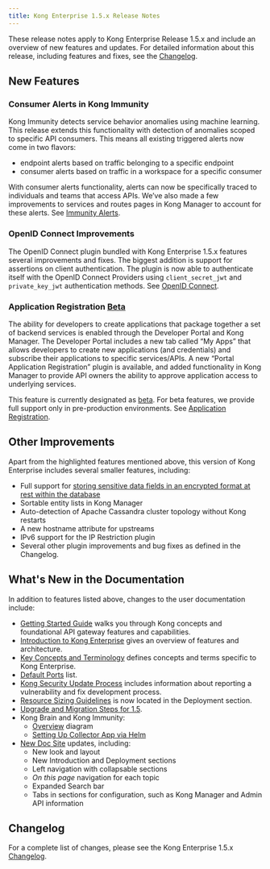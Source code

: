 ```yaml
---
title: Kong Enterprise 1.5.x Release Notes
---
```


These release notes apply to Kong Enterprise Release 1.5.x and include an overview of new features and updates. For detailed information about this release, including features and fixes, see the [Changelog](https://docs.konghq.com/gateway/changelog//).

## New Features

### Consumer Alerts in Kong Immunity 
Kong Immunity detects service behavior anomalies using machine learning. This release extends this functionality with detection of anomalies scoped to specific API consumers. This means all existing triggered alerts now come in two flavors:
* endpoint alerts based on traffic belonging to a specific endpoint
* consumer alerts based on traffic in a workspace for a specific consumer 

With consumer alerts functionality, alerts can now be specifically traced to individuals and teams that access APIs. We’ve also made a few improvements to services and routes pages in Kong Manager to account for these alerts. See [Immunity Alerts](https://docs.konghq.com/enterprise/1.5.x/brain-immunity/alerts/). 

### OpenID Connect Improvements
The OpenID Connect plugin bundled with Kong Enterprise 1.5.x features several improvements and fixes. The biggest addition is support for assertions on client authentication. The plugin is now able to authenticate itself with the OpenID Connect Providers using `client_secret_jwt` and `private_key_jwt` authentication methods. See [OpenID Connect](https://docs.konghq.com/hub/kong-inc/openid-connect/). 

### Application Registration [Beta](https://docs.konghq.com/enterprise/latest/introduction/key-concepts/#beta) 
The ability for developers to create applications that package together a set of backend services is enabled through the Developer Portal and Kong Manager. The Developer Portal includes a new tab called “My Apps” that allows developers to create new applications (and credentials) and subscribe their applications to specific services/APIs. A new “Portal Application Registration” plugin is available, and added functionality in Kong Manager to provide API owners the ability to approve application access to underlying services.

This feature is currently designated as [beta](https://docs.konghq.com/enterprise/latest/introduction/key-concepts/#beta). For beta features, we provide full support only in pre-production environments. See [Application Registration](https://docs.konghq.com/enterprise/1.5.x/developer-portal/administration/application-registration/).

## Other Improvements
Apart from the highlighted features mentioned above, this version of Kong Enterprise includes several smaller features, including:
* Full support for [storing sensitive data fields in an encrypted format at rest within the database](https://docs.konghq.com/enterprise/1.5.x/db-encryption/)
* Sortable entity lists in Kong Manager
* Auto-detection of Apache Cassandra cluster topology without Kong restarts
* A new hostname attribute for upstreams
* IPv6 support for the IP Restriction plugin
* Several other plugin improvements and bug fixes as defined in the Changelog.

## What's New in the Documentation

In addition to features listed above, changes to the user documentation include:

* [Getting Started Guide](https://docs.konghq.com/gateway/latest/get-started/comprehensive//) walks you through Kong concepts and foundational API gateway features and capabilities.
* [Introduction to Kong Enterprise](https://docs.konghq.com/enterprise/1.5.x/introduction/) gives an overview of features and architecture. 
* [Key Concepts and Terminology](https://docs.konghq.com/enterprise/1.5.x/introduction/key-concepts/) defines concepts and terms specific to Kong Enterprise.
* [Default Ports](https://docs.konghq.com/enterprise/1.5.x/deployment/default-ports/) list. 
* [Kong Security Update Process](https://docs.konghq.com/enterprise/1.5.x/kong-security-update-process/) includes information about reporting a vulnerability and fix development process. 
* [Resource Sizing Guidelines](https://docs.konghq.com/enterprise/1.5.x/sizing-guidelines/) is now located in the Deployment section.
* [Upgrade and Migration Steps for 1.5](https://docs.konghq.com/enterprise/1.5.x/deployment/migrations/). 
* Kong Brain and Kong Immunity: 
  * [Overview](https://docs.konghq.com/enterprise/1.5.x/brain-immunity/install-configure/) diagram
  * [Setting Up Collector App via Helm](https://docs.konghq.com/enterprise/1.5.x/brain-immunity/install-configure/#setting-up-collector-app-via-helm)
* [New Doc Site](https://docs.konghq.com/enterprise/?itm_source=website&itm_medium=nav&_ga=2.24477050.11964654.1589165758-132287075.1554308608) updates, including:
  * New look and layout
  * New Introduction and Deployment sections
  * Left navigation with collapsable sections
  * *On this page* navigation for each topic
  * Expanded Search bar
  * Tabs in sections for configuration, such as Kong Manager and Admin API information

## Changelog
For a complete list of changes, please see the Kong Enterprise 1.5.x [Changelog](https://docs.konghq.com/gateway/changelog//).
